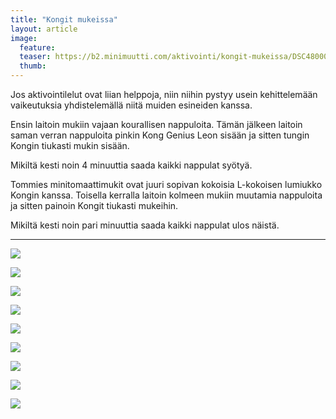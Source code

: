 ```yaml
---
title: "Kongit mukeissa"
layout: article
image:
  feature:
  teaser: https://b2.minimuutti.com/aktivointi/kongit-mukeissa/DSC48000-245px.jpg
  thumb:
---
```


Jos aktivointilelut ovat liian helppoja, niin niihin pystyy usein kehittelemään vaikeutuksia yhdistelemällä niitä muiden esineiden kanssa.

Ensin laitoin mukiin vajaan kourallisen nappuloita. Tämän jälkeen laitoin saman verran nappuloita pinkin Kong Genius Leon sisään ja sitten tungin Kongin tiukasti mukin sisään.

Mikiltä kesti noin 4 minuuttia saada kaikki nappulat syötyä.

Tommies minitomaattimukit ovat juuri sopivan kokoisia L-kokoisen lumiukko Kongin kanssa. Toisella kerralla laitoin kolmeen mukiin muutamia nappuloita ja sitten painoin Kongit tiukasti mukeihin.

Mikiltä kesti noin pari minuuttia saada kaikki nappulat ulos näistä.

---

![](https://b2.minimuutti.com/aktivointi/kongit-mukeissa/DSC47966-800px.jpg)

![](https://b2.minimuutti.com/aktivointi/kongit-mukeissa/DSC47974-800px.jpg)

![](https://b2.minimuutti.com/aktivointi/kongit-mukeissa/DSC47968-800px.jpg)

![](https://b2.minimuutti.com/aktivointi/kongit-mukeissa/DSC47977-800px.jpg)

![](https://b2.minimuutti.com/aktivointi/kongit-mukeissa/DSC48000-800px.jpg)

![](https://b2.minimuutti.com/aktivointi/kongit-mukeissa/DSC47957-800px.jpg)

![](https://b2.minimuutti.com/aktivointi/kongit-mukeissa/DSC48168-800px.jpg)

![](https://b2.minimuutti.com/aktivointi/kongit-mukeissa/DSC48171-800px.jpg)

![](https://b2.minimuutti.com/aktivointi/kongit-mukeissa/DSC48179-800px.jpg)
